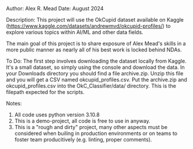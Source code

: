 Author: Alex R. Mead
Date: August 2024

Description:
This project will use the OkCupid dataset available on
Kaggle (https://www.kaggle.com/datasets/andrewmvd/okcupid-profiles/) to
explore various topics within AI/ML and other data fields. 

The main goal of this project is to share exposure of Alex Mead's skills
in a more public manner as nearly all of his best work is locked behind NDAs.

To Do:
The first step involves downloading the dataset locally from Kaggle. It's 
a small dataset, so simply using the console and download the data. In 
your Downloads directory you should find a file archive.zip. Unzip this 
file and you will get a CSV named okcupid_profiles.csv. Put the archive.zip and 
okcupid_profiles.csv into the OkC_Classifier/data/ directory. This is the 
filepath expected for the scripts.

Notes:
1) All code uses python version 3.10.8
2) This is a demo-project, all code is free to use in anyway. 
3) This is a "rough and dirty" project, many other aspects must be considered
    when builing in production environments or on teams to foster team
    producitively (e.g. linting, proper comments).



